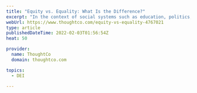 ```yaml
---
title: "Equity vs. Equality: What Is the Difference?"
excerpt: "In the context of social systems such as education, politics, and government, the terms equity and equality have similar but slightly different meanings. Equality refers to scenarios in which all segments of society have the same levels of opportunity and support. Equity extends the concept of equality to include providing varying levels of support based on individual need or ability. "
webUrl: https://www.thoughtco.com/equity-vs-equality-4767021
type: article
publishedDateTime: 2022-02-03T01:56:54Z
heat: 50

provider:
  name: ThoughtCo
  domain: thoughtco.com

topics:
  - DEI

---
```


